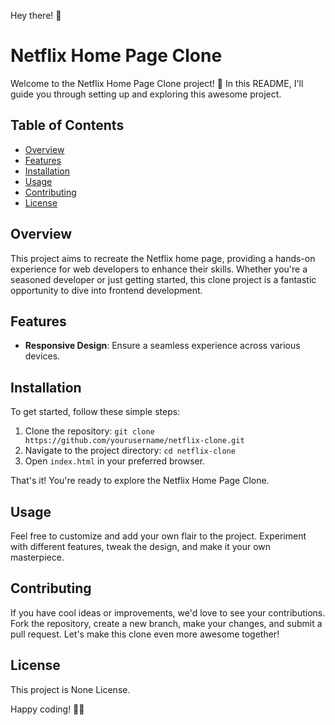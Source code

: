 Hey there! 🚀

# Netflix Home Page Clone

Welcome to the Netflix Home Page Clone project! 👋 In this README, I'll guide you through setting up and exploring this awesome project.

## Table of Contents

- [Overview](#overview)
- [Features](#features)
- [Installation](#installation)
- [Usage](#usage)
- [Contributing](#contributing)
- [License](#license)

## Overview

This project aims to recreate the Netflix home page, providing a hands-on experience for web developers to enhance their skills. Whether you're a seasoned developer or just getting started, this clone project is a fantastic opportunity to dive into frontend development.

## Features

- **Responsive Design**: Ensure a seamless experience across various devices.

## Installation

To get started, follow these simple steps:

1. Clone the repository: `git clone https://github.com/yourusername/netflix-clone.git`
2. Navigate to the project directory: `cd netflix-clone`
3. Open `index.html` in your preferred browser.

That's it! You're ready to explore the Netflix Home Page Clone.

## Usage

Feel free to customize and add your own flair to the project. Experiment with different features, tweak the design, and make it your own masterpiece.

## Contributing

If you have cool ideas or improvements, we'd love to see your contributions. Fork the repository, create a new branch, make your changes, and submit a pull request. Let's make this clone even more awesome together!

## License

This project is None License.

Happy coding! 🚀🎉
